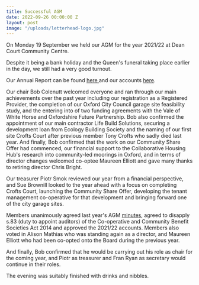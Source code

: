 ```yaml
---
title: Successful AGM
date: 2022-09-26 00:00:00 Z
layout: post
image: "/uploads/letterhead-logo.jpg"
---
```


On Monday 19 September we held our AGM for the year 2021/22 at Dean Court Community Centre.

Despite it being a bank holiday and the Queen's funeral taking place earlier in the day, we still had a very good turnout.

Our Annual Report can be found [here ](https://drive.google.com/file/d/1KjUf7ff5nsMFui4p_jaSAAFpn7E4oJdE/view?usp=sharing)and our accounts [here](https://drive.google.com/file/d/1Rp3zG8ySemUcTCBMC2YoFYf7J88jDXUE/view?usp=sharing).

Our chair Bob Colenutt welcomed everyone and ran through our main achievements over the past year including our registration as a Registered Provider, the completion of our Oxford City Council garage site feasibility study, and the entering into of two funding agreements with the Vale of White Horse and Oxfordshire Future Partnership. Bob also confirmed the appointment of our main contractor Life Build Solutions, securing a development loan from Ecology Building Society and the naming of our first site Crofts Court after previous member Tony Crofts who sadly died last year. And finally, Bob confirmed that the work on our Community Share Offer had commenced, our financial support to the Collaborative Housing Hub's research into community-led moorings in Oxford, and in terms of director changes welcomed co-optee Maureen Elliott and gave many thanks to retiring director Chris Bright.

Our treasurer Piotr Smok reviewed our year from a financial perspective, and Sue Brownill looked to the year ahead with a focus on completing Crofts Court, launching the Community Share Offer, developing the tenant management co-operative for that development and bringing forward one of the city garage sites.

Members unanimously agreed last year's AGM [minutes](https://docs.google.com/document/d/1lrAXn_BX6-SFrsWIGxPuGz2Y564ARi-I/edit?usp=sharing&ouid=100976263688228205056&rtpof=true&sd=true), agreed to disapply s.83 (duty to appoint auditors) of the Co-operative and Community Benefit Societies Act 2014 and approved the 2021/22 accounts. Members also voted in Alison Mathias who was standing again as a director, and Maureen Elliott who had been co-opted onto the Board during the previous year.

And finally, Bob confirmed that he would be carrying out his role as chair for the coming year, and Piotr as treasurer and Fran Ryan as secretary would continue in their roles.

The evening was suitably finished with drinks and nibbles.